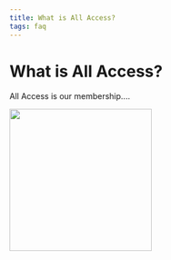 ```yaml
---
title: What is All Access?
tags: faq
--- 
```


# What is All Access?

All Access is our membership....

<img src="https://trailsoffroad.github.io/ios-support-docs/Images/AllAccessBadge-Member.jpg" width="250">
